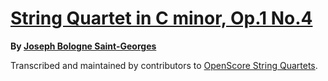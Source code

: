 # [String Quartet in C minor, Op.1 No.4][set]

__By [Joseph Bologne Saint-Georges][composer]__

[set]: https://musescore.com/openscore-string-quartets/sets/5108605
[composer]: https://musescore.com/openscore-string-quartets/sets?order=title&text=Saint-Georges,+Joseph

Transcribed and maintained by contributors to [OpenScore String Quartets].

[OpenScore String Quartets]: https://musescore.com/openscore-string-quartets
